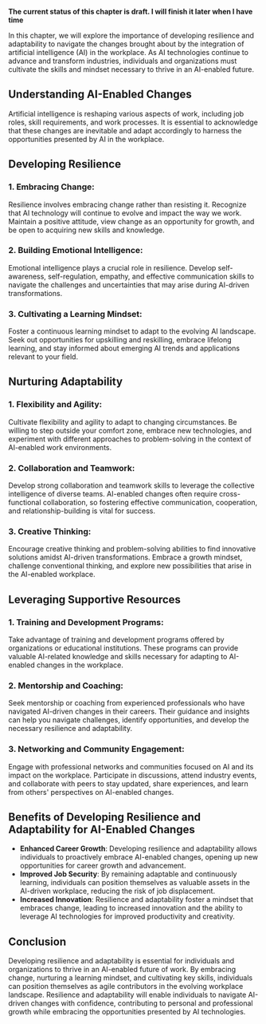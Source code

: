 **The current status of this chapter is draft. I will finish it later when I have time**

In this chapter, we will explore the importance of developing resilience and adaptability to navigate the changes brought about by the integration of artificial intelligence (AI) in the workplace. As AI technologies continue to advance and transform industries, individuals and organizations must cultivate the skills and mindset necessary to thrive in an AI-enabled future.

Understanding AI-Enabled Changes
--------------------------------

Artificial intelligence is reshaping various aspects of work, including job roles, skill requirements, and work processes. It is essential to acknowledge that these changes are inevitable and adapt accordingly to harness the opportunities presented by AI in the workplace.

Developing Resilience
---------------------

### 1. Embracing Change:

Resilience involves embracing change rather than resisting it. Recognize that AI technology will continue to evolve and impact the way we work. Maintain a positive attitude, view change as an opportunity for growth, and be open to acquiring new skills and knowledge.

### 2. Building Emotional Intelligence:

Emotional intelligence plays a crucial role in resilience. Develop self-awareness, self-regulation, empathy, and effective communication skills to navigate the challenges and uncertainties that may arise during AI-driven transformations.

### 3. Cultivating a Learning Mindset:

Foster a continuous learning mindset to adapt to the evolving AI landscape. Seek out opportunities for upskilling and reskilling, embrace lifelong learning, and stay informed about emerging AI trends and applications relevant to your field.

Nurturing Adaptability
----------------------

### 1. Flexibility and Agility:

Cultivate flexibility and agility to adapt to changing circumstances. Be willing to step outside your comfort zone, embrace new technologies, and experiment with different approaches to problem-solving in the context of AI-enabled work environments.

### 2. Collaboration and Teamwork:

Develop strong collaboration and teamwork skills to leverage the collective intelligence of diverse teams. AI-enabled changes often require cross-functional collaboration, so fostering effective communication, cooperation, and relationship-building is vital for success.

### 3. Creative Thinking:

Encourage creative thinking and problem-solving abilities to find innovative solutions amidst AI-driven transformations. Embrace a growth mindset, challenge conventional thinking, and explore new possibilities that arise in the AI-enabled workplace.

Leveraging Supportive Resources
-------------------------------

### 1. Training and Development Programs:

Take advantage of training and development programs offered by organizations or educational institutions. These programs can provide valuable AI-related knowledge and skills necessary for adapting to AI-enabled changes in the workplace.

### 2. Mentorship and Coaching:

Seek mentorship or coaching from experienced professionals who have navigated AI-driven changes in their careers. Their guidance and insights can help you navigate challenges, identify opportunities, and develop the necessary resilience and adaptability.

### 3. Networking and Community Engagement:

Engage with professional networks and communities focused on AI and its impact on the workplace. Participate in discussions, attend industry events, and collaborate with peers to stay updated, share experiences, and learn from others' perspectives on AI-enabled changes.

Benefits of Developing Resilience and Adaptability for AI-Enabled Changes
-------------------------------------------------------------------------

* **Enhanced Career Growth**: Developing resilience and adaptability allows individuals to proactively embrace AI-enabled changes, opening up new opportunities for career growth and advancement.
* **Improved Job Security**: By remaining adaptable and continuously learning, individuals can position themselves as valuable assets in the AI-driven workplace, reducing the risk of job displacement.
* **Increased Innovation**: Resilience and adaptability foster a mindset that embraces change, leading to increased innovation and the ability to leverage AI technologies for improved productivity and creativity.

Conclusion
----------

Developing resilience and adaptability is essential for individuals and organizations to thrive in an AI-enabled future of work. By embracing change, nurturing a learning mindset, and cultivating key skills, individuals can position themselves as agile contributors in the evolving workplace landscape. Resilience and adaptability will enable individuals to navigate AI-driven changes with confidence, contributing to personal and professional growth while embracing the opportunities presented by AI technologies.
